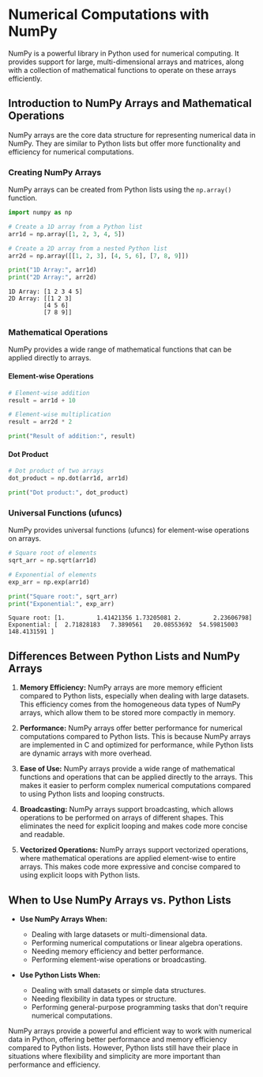 # Numerical Computations with NumPy

NumPy is a powerful library in Python used for numerical computing. It provides support for large, multi-dimensional arrays and matrices, along with a collection of mathematical functions to operate on these arrays efficiently. 

## Introduction to NumPy Arrays and Mathematical Operations

NumPy arrays are the core data structure for representing numerical data in NumPy. They are similar to Python lists but offer more functionality and efficiency for numerical computations.

### Creating NumPy Arrays

NumPy arrays can be created from Python lists using the `np.array()` function.

```python
import numpy as np

# Create a 1D array from a Python list
arr1d = np.array([1, 2, 3, 4, 5])

# Create a 2D array from a nested Python list
arr2d = np.array([[1, 2, 3], [4, 5, 6], [7, 8, 9]])

print("1D Array:", arr1d)
print("2D Array:", arr2d)
```

```
1D Array: [1 2 3 4 5]
2D Array: [[1 2 3]
          [4 5 6]
          [7 8 9]]
```

### Mathematical Operations

NumPy provides a wide range of mathematical functions that can be applied directly to arrays.

#### Element-wise Operations

```python
# Element-wise addition
result = arr1d + 10

# Element-wise multiplication
result = arr2d * 2

print("Result of addition:", result)
```

#### Dot Product

```python
# Dot product of two arrays
dot_product = np.dot(arr1d, arr1d)

print("Dot product:", dot_product)
```

### Universal Functions (ufuncs)

NumPy provides universal functions (ufuncs) for element-wise operations on arrays.

```python
# Square root of elements
sqrt_arr = np.sqrt(arr1d)

# Exponential of elements
exp_arr = np.exp(arr1d)

print("Square root:", sqrt_arr)
print("Exponential:", exp_arr)
```

```
Square root: [1.         1.41421356 1.73205081 2.         2.23606798]
Exponential: [  2.71828183   7.3890561   20.08553692  54.59815003 148.4131591 ]
```

## Differences Between Python Lists and NumPy Arrays

1. **Memory Efficiency:** NumPy arrays are more memory efficient compared to Python lists, especially when dealing with large datasets. This efficiency comes from the homogeneous data types of NumPy arrays, which allow them to be stored more compactly in memory.

2. **Performance:** NumPy arrays offer better performance for numerical computations compared to Python lists. This is because NumPy arrays are implemented in C and optimized for performance, while Python lists are dynamic arrays with more overhead.

3. **Ease of Use:** NumPy arrays provide a wide range of mathematical functions and operations that can be applied directly to the arrays. This makes it easier to perform complex numerical computations compared to using Python lists and looping constructs.

4. **Broadcasting:** NumPy arrays support broadcasting, which allows operations to be performed on arrays of different shapes. This eliminates the need for explicit looping and makes code more concise and readable.

5. **Vectorized Operations:** NumPy arrays support vectorized operations, where mathematical operations are applied element-wise to entire arrays. This makes code more expressive and concise compared to using explicit loops with Python lists.

## When to Use NumPy Arrays vs. Python Lists

- **Use NumPy Arrays When:**
  - Dealing with large datasets or multi-dimensional data.
  - Performing numerical computations or linear algebra operations.
  - Needing memory efficiency and better performance.
  - Performing element-wise operations or broadcasting.

- **Use Python Lists When:**
  - Dealing with small datasets or simple data structures.
  - Needing flexibility in data types or structure.
  - Performing general-purpose programming tasks that don't require numerical computations.

NumPy arrays provide a powerful and efficient way to work with numerical data in Python, offering better performance and memory efficiency compared to Python lists. However, Python lists still have their place in situations where flexibility and simplicity are more important than performance and efficiency. 